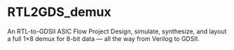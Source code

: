 # RTL2GDS_demux
An RTL-to-GDSII ASIC Flow Project Design, simulate, synthesize, and layout a full 1×8 demux for 8-bit data — all the way from Verilog to GDSII.
